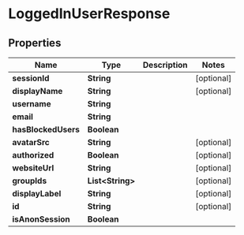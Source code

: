 

# LoggedInUserResponse


## Properties

| Name | Type | Description | Notes |
|------------ | ------------- | ------------- | -------------|
|**sessionId** | **String** |  |  [optional] |
|**displayName** | **String** |  |  [optional] |
|**username** | **String** |  |  |
|**email** | **String** |  |  |
|**hasBlockedUsers** | **Boolean** |  |  |
|**avatarSrc** | **String** |  |  [optional] |
|**authorized** | **Boolean** |  |  [optional] |
|**websiteUrl** | **String** |  |  [optional] |
|**groupIds** | **List&lt;String&gt;** |  |  [optional] |
|**displayLabel** | **String** |  |  [optional] |
|**id** | **String** |  |  [optional] |
|**isAnonSession** | **Boolean** |  |  |



